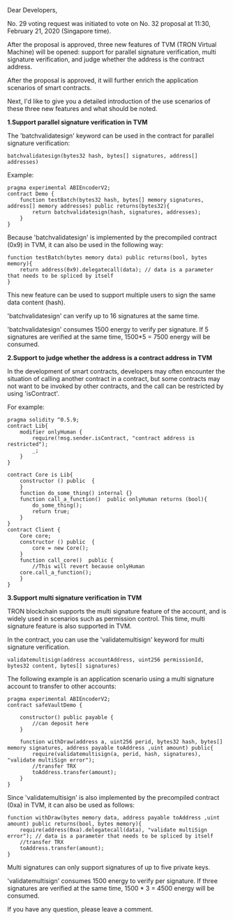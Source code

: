 Dear Developers,  

No. 29 voting request was initiated to vote on No. 32 proposal at 11:30, February 21, 2020 (Singapore time). 

After the proposal is approved, three new features of TVM (TRON Virtual Machine) will be opened: support for parallel signature verification, multi signature verification, and judge whether the address is the contract address.

After the proposal is approved, it will further enrich the application scenarios of smart contracts.

Next, I'd like to give you a detailed introduction of the use scenarios of these three new features and what should be noted.

**1.Support parallel signature verification in TVM**

The 'batchvalidatesign' keyword can be used in the contract for parallel signature verification:

```
batchvalidatesign(bytes32 hash, bytes[] signatures, address[] addresses)
```

Example:

```
pragma experimental ABIEncoderV2;
contract Demo {
    function testBatch(bytes32 hash, bytes[] memory signatures, address[] memory addresses) public returns(bytes32){
        return batchvalidatesign(hash, signatures, addresses);
    }
}
```

Because 'batchvalidatesign' is implemented by the precompiled contract (0x9) in TVM, it can also be used in the following way:

```
function testBatch(bytes memory data) public returns(bool, bytes memory){
    return address(0x9).delegatecall(data); // data is a parameter that needs to be spliced by itself
}
```

This new feature can be used to support multiple users to sign the same data content (hash).

'batchvalidatesign' can verify up to 16 signatures at the same time.

'batchvalidatesign' consumes 1500 energy to verify per signature. If 5 signatures are verified at the same time, 1500*5 = 7500 energy will be consumed.

**2.Support to judge whether the address is a contract address in TVM**

In the development of smart contracts, developers may often encounter the situation of calling another contract in a contract, but some contracts may not want to be invoked by other contracts, and the call can be restricted by using 'isContract'. 

For example:

```
pragma solidity ^0.5.9;
contract Lib{
    modifier onlyHuman {
        require(!msg.sender.isContract, "contract address is restricted");
        _;
    }
}

contract Core is Lib{
    constructor () public  {
    }
    function do_some_thing() internal {}
    function call_a_function()  public onlyHuman returns (bool){
        do_some_thing();
        return true;
    }
}
contract Client {
    Core core;
    constructor () public  {
        core = new Core();
    }
    function call_core()  public {
        //This will revert because onlyHuman
    core.call_a_function();
    }
}
```

**3.Support multi signature verification in TVM**

TRON blockchain supports the multi signature feature of the account, and is widely used in scenarios such as permission control. This time, multi signature feature is also supported in TVM.

In the contract, you can use the 'validatemultisign' keyword for multi signature verification.

```
validatemultisign(address accountAddress, uint256 permissionId, bytes32 content, bytes[] signatures)
```

The following example is an application scenario using a multi signature account to transfer to other accounts:

```
pragma experimental ABIEncoderV2;
contract safeVaultDemo {

    constructor() public payable {
        //can deposit here
    }

    function withDraw(address a, uint256 perid, bytes32 hash, bytes[] memory signatures, address payable toAddress ,uint amount) public{
        require(validatemultisign(a, perid, hash, signatures), "validate multiSign error");
        //transfer TRX
        toAddress.transfer(amount);
    }
}
```

Since 'validatemultisign' is also implemented by the precompiled contract (0xa) in TVM, it can also be used as follows:

```
function withDraw(bytes memory data, address payable toAddress ,uint amount) public returns(bool, bytes memory){
    require(address(0xa).delegatecall(data), "validate multiSign error"); // data is a parameter that needs to be spliced by itself
    //transfer TRX
    toAddress.transfer(amount);
}
```

Multi signatures can only support signatures of up to five private keys.

'validatemultisign' consumes 1500 energy to verify per signature. If three signatures are verified at the same time, 1500 * 3 = 4500 energy will be consumed.

If you have any question, please leave a comment.

